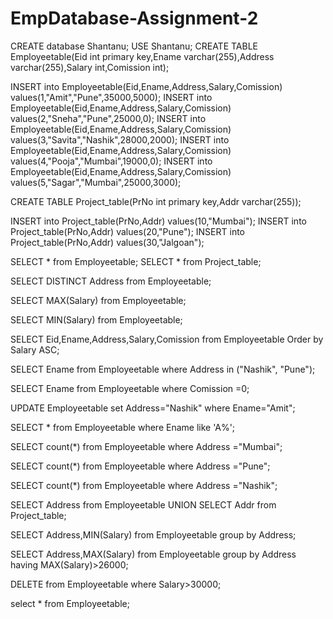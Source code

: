 # EmpDatabase-Assignment-2

CREATE database Shantanu;
USE Shantanu;
CREATE TABLE Employeetable(Eid int primary key,Ename varchar(255),Address varchar(255),Salary int,Comission int);

INSERT into Employeetable(Eid,Ename,Address,Salary,Comission) values(1,"Amit","Pune",35000,5000);
INSERT into Employeetable(Eid,Ename,Address,Salary,Comission) values(2,"Sneha","Pune",25000,0);
INSERT into Employeetable(Eid,Ename,Address,Salary,Comission) values(3,"Savita","Nashik",28000,2000);
INSERT into Employeetable(Eid,Ename,Address,Salary,Comission) values(4,"Pooja","Mumbai",19000,0);
INSERT into Employeetable(Eid,Ename,Address,Salary,Comission) values(5,"Sagar","Mumbai",25000,3000);

CREATE TABLE Project_table(PrNo int primary key,Addr varchar(255));

INSERT into Project_table(PrNo,Addr) values(10,"Mumbai");
INSERT into Project_table(PrNo,Addr) values(20,"Pune");
INSERT into Project_table(PrNo,Addr) values(30,"Jalgoan");

SELECT * from Employeetable;
SELECT * from Project_table;

SELECT DISTINCT Address from Employeetable;

SELECT MAX(Salary) from Employeetable;

SELECT MIN(Salary) from Employeetable;

SELECT Eid,Ename,Address,Salary,Comission from Employeetable Order by Salary ASC;

SELECT Ename from Employeetable where Address in ("Nashik", "Pune");

SELECT Ename from Employeetable where Comission =0;

UPDATE Employeetable set Address="Nashik" where Ename="Amit";

SELECT * from Employeetable where Ename like 'A%';

SELECT count(*) from Employeetable where Address ="Mumbai";

SELECT count(*) from Employeetable where Address ="Pune";

SELECT count(*) from Employeetable where Address ="Nashik";

SELECT Address from Employeetable UNION SELECT Addr from Project_table;

SELECT Address,MIN(Salary) from Employeetable group by Address;

SELECT Address,MAX(Salary) from Employeetable group by Address having MAX(Salary)>26000;

DELETE from Employeetable where Salary>30000;

select * from Employeetable;






